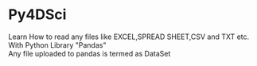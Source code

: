 # <h1>Py4DSci</h1>
Learn How to read any files like EXCEL,SPREAD SHEET,CSV and TXT etc.<br>
With Python Library "Pandas"<br>
Any file uploaded to pandas is termed as DataSet
